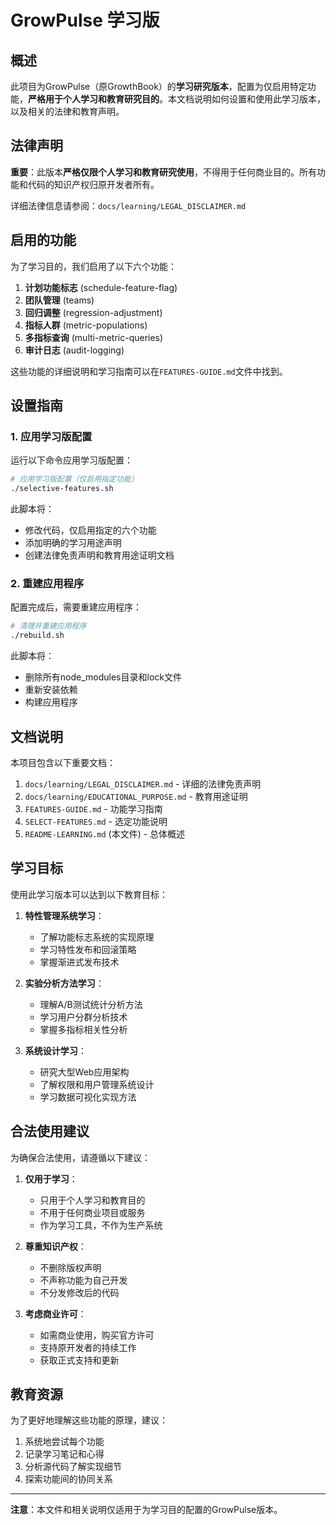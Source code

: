 # GrowPulse 学习版

## 概述

此项目为GrowPulse（原GrowthBook）的**学习研究版本**，配置为仅启用特定功能，**严格用于个人学习和教育研究目的**。本文档说明如何设置和使用此学习版本，以及相关的法律和教育声明。

## 法律声明

**重要**：此版本**严格仅限个人学习和教育研究使用**，不得用于任何商业目的。所有功能和代码的知识产权归原开发者所有。

详细法律信息请参阅：`docs/learning/LEGAL_DISCLAIMER.md`

## 启用的功能

为了学习目的，我们启用了以下六个功能：

1. **计划功能标志** (schedule-feature-flag)
2. **团队管理** (teams)
3. **回归调整** (regression-adjustment)
4. **指标人群** (metric-populations)
5. **多指标查询** (multi-metric-queries)
6. **审计日志** (audit-logging)

这些功能的详细说明和学习指南可以在`FEATURES-GUIDE.md`文件中找到。

## 设置指南

### 1. 应用学习版配置

运行以下命令应用学习版配置：

```bash
# 应用学习版配置（仅启用指定功能）
./selective-features.sh
```

此脚本将：
- 修改代码，仅启用指定的六个功能
- 添加明确的学习用途声明
- 创建法律免责声明和教育用途证明文档

### 2. 重建应用程序

配置完成后，需要重建应用程序：

```bash
# 清理并重建应用程序
./rebuild.sh
```

此脚本将：
- 删除所有node_modules目录和lock文件
- 重新安装依赖
- 构建应用程序

## 文档说明

本项目包含以下重要文档：

1. `docs/learning/LEGAL_DISCLAIMER.md` - 详细的法律免责声明
2. `docs/learning/EDUCATIONAL_PURPOSE.md` - 教育用途证明
3. `FEATURES-GUIDE.md` - 功能学习指南
4. `SELECT-FEATURES.md` - 选定功能说明
5. `README-LEARNING.md` (本文件) - 总体概述

## 学习目标

使用此学习版本可以达到以下教育目标：

1. **特性管理系统学习**：
   - 了解功能标志系统的实现原理
   - 学习特性发布和回滚策略
   - 掌握渐进式发布技术

2. **实验分析方法学习**：
   - 理解A/B测试统计分析方法
   - 学习用户分群分析技术
   - 掌握多指标相关性分析

3. **系统设计学习**：
   - 研究大型Web应用架构
   - 了解权限和用户管理系统设计
   - 学习数据可视化实现方法

## 合法使用建议

为确保合法使用，请遵循以下建议：

1. **仅用于学习**：
   - 只用于个人学习和教育目的
   - 不用于任何商业项目或服务
   - 作为学习工具，不作为生产系统

2. **尊重知识产权**：
   - 不删除版权声明
   - 不声称功能为自己开发
   - 不分发修改后的代码

3. **考虑商业许可**：
   - 如需商业使用，购买官方许可
   - 支持原开发者的持续工作
   - 获取正式支持和更新

## 教育资源

为了更好地理解这些功能的原理，建议：

1. 系统地尝试每个功能
2. 记录学习笔记和心得
3. 分析源代码了解实现细节
4. 探索功能间的协同关系

---

**注意**：本文件和相关说明仅适用于为学习目的配置的GrowPulse版本。 